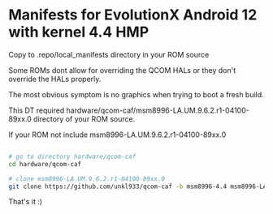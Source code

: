 Manifests for EvolutionX Android 12 with kernel 4.4 HMP
=========================================

Copy to .repo/local_manifests directory in your ROM source

Some ROMs dont allow for overriding the QCOM HALs or they don't override the HALs properly.

The most obvious symptom is no graphics when trying to boot a fresh build.

This DT required hardware/qcom-caf/msm8996-LA.UM.9.6.2.r1-04100-89xx.0 directory of your ROM source.

If your ROM not include msm8996-LA.UM.9.6.2.r1-04100-89xx.0 

```bash

# go to directory hardware/qcom-caf
cd hardware/qcom-caf

# clone msm8996-LA.UM.9.6.2.r1-04100-89xx.0
git clone https://github.com/unkl933/qcom-caf -b msm8996-4.4 msm8996-LA.UM.9.6.2.r1-04100-89xx.0

```

That's it :)
